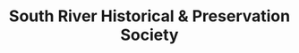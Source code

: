 ---
layout: repo
title: "South River Historical & Preservation Society"
id: 12883
permalink: repos/12883/
---